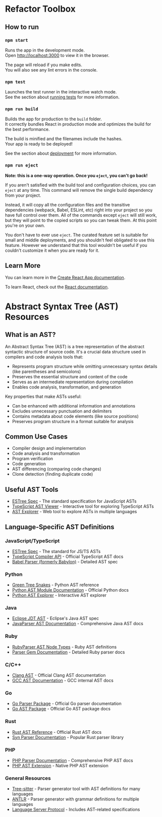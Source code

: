 # Refactor Toolbox

## How to run

### `npm start`

Runs the app in the development mode.\
Open [http://localhost:3000](http://localhost:3000) to view it in the browser.

The page will reload if you make edits.\
You will also see any lint errors in the console.

### `npm test`

Launches the test runner in the interactive watch mode.\
See the section about [running tests](https://facebook.github.io/create-react-app/docs/running-tests) for more information.

### `npm run build`

Builds the app for production to the `build` folder.\
It correctly bundles React in production mode and optimizes the build for the best performance.

The build is minified and the filenames include the hashes.\
Your app is ready to be deployed!

See the section about [deployment](https://facebook.github.io/create-react-app/docs/deployment) for more information.

### `npm run eject`

**Note: this is a one-way operation. Once you `eject`, you can't go back!**

If you aren't satisfied with the build tool and configuration choices, you can `eject` at any time. This command will remove the single build dependency from your project.

Instead, it will copy all the configuration files and the transitive dependencies (webpack, Babel, ESLint, etc) right into your project so you have full control over them. All of the commands except `eject` will still work, but they will point to the copied scripts so you can tweak them. At this point you're on your own.

You don't have to ever use `eject`. The curated feature set is suitable for small and middle deployments, and you shouldn't feel obligated to use this feature. However we understand that this tool wouldn't be useful if you couldn't customize it when you are ready for it.

## Learn More

You can learn more in the [Create React App documentation](https://facebook.github.io/create-react-app/docs/getting-started).

To learn React, check out the [React documentation](https://reactjs.org/).

# Abstract Syntax Tree (AST) Resources

## What is an AST?

An Abstract Syntax Tree (AST) is a tree representation of the abstract syntactic structure of source code. It's a crucial data structure used in compilers and code analysis tools that:

- Represents program structure while omitting unnecessary syntax details (like parentheses and semicolons)
- Preserves the essential structure and content of the code
- Serves as an intermediate representation during compilation
- Enables code analysis, transformation, and generation

Key properties that make ASTs useful:

- Can be enhanced with additional information and annotations
- Excludes unnecessary punctuation and delimiters
- Contains metadata about code elements (like source positions)
- Preserves program structure in a format suitable for analysis

## Common Use Cases

- Compiler design and implementation
- Code analysis and transformation
- Program verification
- Code generation
- AST differencing (comparing code changes)
- Clone detection (finding duplicate code)

## Useful AST Tools

- [ESTree Spec](https://github.com/estree/estree) - The standard specification for JavaScript ASTs
- [TypeScript AST Viewer](https://ts-ast-viewer.com/) - Interactive tool for exploring TypeScript ASTs
- [AST Explorer](https://astexplorer.net/) - Web tool to explore ASTs in multiple languages

## Language-Specific AST Definitions

### JavaScript/TypeScript

- [ESTree Spec](https://github.com/estree/estree) - The standard for JS/TS ASTs
- [TypeScript Compiler API](https://github.com/microsoft/TypeScript/wiki/Using-the-Compiler-API) - Official TypeScript AST docs
- [Babel Parser (formerly Babylon)](https://github.com/babel/babel/tree/main/packages/babel-parser) - Detailed AST spec

### Python

- [Green Tree Snakes](https://greentreesnakes.readthedocs.io/en/latest/) - Python AST reference
- [Python AST Module Documentation](https://docs.python.org/3/library/ast.html) - Official Python docs
- [Python AST Explorer](https://python-ast-explorer.com/) - Interactive AST explorer

### Java

- [Eclipse JDT AST](https://help.eclipse.org/latest/topic/org.eclipse.jdt.doc.isv/reference/api/org/eclipse/jdt/core/dom/AST.html) - Eclipse's Java AST spec
- [JavaParser AST Documentation](https://javaparser.org/documentation.html) - Comprehensive Java AST docs

### Ruby

- [RubyParser AST Node Types](https://github.com/seattlerb/ruby_parser/blob/master/lib/ruby_parser_extras.rb) - Ruby AST definitions
- [Parser Gem Documentation](https://whitequark.github.io/parser/) - Detailed Ruby parser docs

### C/C++

- [Clang AST](https://clang.llvm.org/docs/IntroductionToTheClangAST.html) - Official Clang AST documentation
- [GCC AST Documentation](https://gcc.gnu.org/onlinedocs/gccint/Tree-overview.html) - GCC internal AST docs

### Go

- [Go Parser Package](https://pkg.go.dev/go/parser) - Official Go parser documentation
- [Go AST Package](https://pkg.go.dev/go/ast) - Official Go AST package docs

### Rust

- [Rust AST Reference](https://doc.rust-lang.org/nightly/nightly-rustc/rustc_ast/) - Official Rust AST docs
- [Syn Parser Documentation](https://docs.rs/syn/) - Popular Rust parser library

### PHP

- [PHP Parser Documentation](https://github.com/nikic/PHP-Parser/tree/master/doc) - Comprehensive PHP AST docs
- [PHP AST Extension](https://github.com/nikic/php-ast) - Native PHP AST extension

### General Resources

- [Tree-sitter](https://tree-sitter.github.io/tree-sitter/) - Parser generator tool with AST definitions for many languages
- [ANTLR](https://www.antlr.org/) - Parser generator with grammar definitions for multiple languages
- [Language Server Protocol](https://microsoft.github.io/language-server-protocol/) - Includes AST-related specifications
